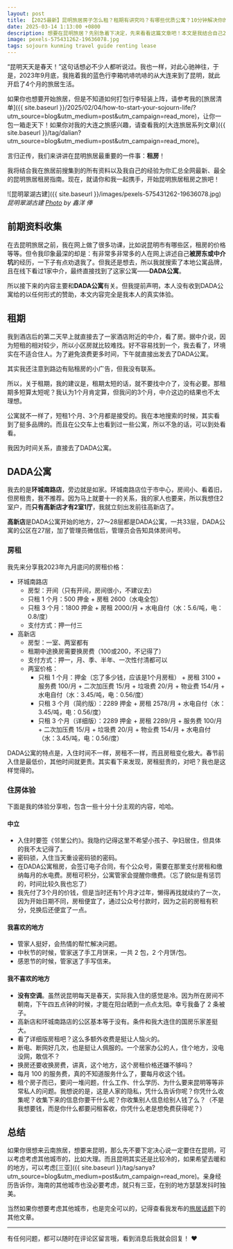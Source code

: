 ```yaml
---
layout: post
title: 【2025最新】昆明旅居房子怎么租？租期有讲究吗？有哪些优质公寓？10分钟解决你的难题
date: 2025-03-14 1:13:00 +0800
description: 想要在昆明旅居？先别急着下决定，先来看看这篇文章吧！本文是我结合自己2023年9月25号开始在昆明旅居四个月的经验写下来的，全都是我的找房租房血泪史，包括房租的收费标准、租期的讲究和DADA公寓的居住体验分享，快来看看你有没有心动吧。
image: pexels-575431262-19636078.jpg
tags: sojourn kunming travel guide renting lease
---
```


“昆明天天是春天！”这句话想必不少人都听说过。我也一样，对此心驰神往，于是，2023年9月底，我拖着我的蓝色行李箱吭哧吭哧的从大连来到了昆明，就此开启了4个月的旅居生活。

如果你也想要开始旅居，但是不知道如何打包行李轻装上阵，请参考我的[旅居清单]({{ site.baseurl }}/2025/02/04/how-to-start-your-sojourn-life/?utm_source=blog&utm_medium=post&utm_campaign=read_more)，让你一包一箱走天下！如果你对我的大连之旅感兴趣，请查看我的[大连旅居系列文章]({{ site.baseurl }}/tag/dalian?utm_source=blog&utm_medium=post&utm_campaign=read_more)。

言归正传，我们来讲讲在昆明旅居最重要的一件事：**租房**！

我将结合我在旅居前搜集到的所有资料以及我自己的经验为你汇总全网最新、最全的昆明旅居租房指南。现在，就请你和我一起携手，开始昆明旅居租房之旅吧！

![昆明翠湖古建]({{ site.baseurl }}/images/pexels-575431262-19636078.jpg)
*昆明翠湖古建 <a href="https://www.pexels.com/photo/temple-on-cui-lake-in-kunming-in-china-19636078/">Photo</a> by 鑫洋 俸*

## 前期资料收集

在去昆明旅居之前，我在网上做了很多功课，比如说昆明市有哪些区，租房的价格等等。但令我印象最深的却是：有非常多非常多的人在网上讲述自己**被房东或中介坑**的经历，一下子有点劝退我了。但我还是想去，所以我就搜索了本地公寓品牌，且在线下看过1家中介，最终直接找到了这家公寓——**DADA公寓**。

所以接下来的内容主要和**DADA公寓**有关。但我提前声明，本人没有收到DADA公寓给的以任何形式的赞助，本文内容完全是我本人的真实体验。

## 租期

我到酒店后的第二天早上就直接去了一家酒店附近的中介，看了房。据中介说，因为短租的相对较少，所以小区房就比较难找。好不容易找到一个，我去看了，环境实在不适合住人。为了避免浪费更多时间，下午就直接出发去了DADA公寓。

其实我还注意到路边有贴租房的小广告，但我没有联系。

所以，关于租期，我的建议是，租期太短的话，就不要找中介了，没有必要。那租期多短算太短呢？我认为1个月肯定算，但我问的3个月，中介这边的结果也不太理想。

公寓就不一样了，短租1个月、3个月都是接受的。我在本地搜索的时候，其实看到了挺多品牌的。而且在公交车上也看到过一些公寓，所以不急的话，可以到处看看。

我因为时间关系，直接去了DADA公寓。

## DADA公寓

我去的是**环城南路店**，旁边就是如家。环城南路店位于市中心，房间小、看着旧，但房租贵，我不推荐。因为马上就要十一的关系，我的家人也要来，所以我想住2室户，而**只有高新店才有2室1厅**，我就立刻出发前往高新店了。

**高新店**是DADA公寓开始的地方，27～28层都是DADA公寓，一共33层，DADA公寓的公区在27层，加了管理员微信后，管理员会告知具体房间号。

### 房租

我先来分享我2023年九月底问的房租价格：
- 环城南路店
	- 房型：开间（只有开间，房间很小，不建议去）
	- 只租 1 个月：500 押金 + 房租 2600（水电全包）
	- 只租 3 个月：1800 押金 + 房租 2000/月 + 水电自付（水：5.6/吨，电：0.8/度）
	- 支付方式：押一付三
- 高新店
	- 房型：一室、两室都有
	- 租期中途换房需要换房费（100或200，不记得了）
	- 支付方式：押一，月、季、半年、一次性付清都可以
	- 两室价格：
		- 只租 1 个月：押金（忘了多少钱，应该是1个月房租） + 房租 3100 + 服务费 100/月 + 二次加压费 15/月 + 垃圾费 20/月 + 物业费 154/月 + 水电自付（水：3.45/吨，电：0.56/度）
		- 只租 3 个月（简约版）：2289 押金 + 房租 2578/月 + 水电自付（水：3.45/吨，电：0.56/度）
		- 只租 3 个月（详细版）：2289 押金 + 房租 2289/月 + 服务费 100/月 + 二次加压费 15/月 + 垃圾费 20/月 + 物业费 154/月 + 水电自付（水：3.45/吨，电：0.56/度）

DADA公寓的特点是，入住时间不一样，房租不一样，而且房租变化极大。春节前入住是最低价，其他时间就更贵。其实看下来发现，房租挺贵的，对吧？我也是这样觉得的。

### 住房体验

下面是我的体验分享啦，包含一些十分十分主观的内容，哈哈。

#### 中立

- 入住时要签《邻里公约》。我隐约记得这里不希望小孩子、孕妇居住，但具体的我不太记得了。
- 密码锁，入住当天重设密码锁的密码。
- 在DADA公寓租房，会签订电子合同，有个公众号，需要在那里支付房租和缴纳每月的水电费。房租可积分，公寓管家会提醒你缴费。（忘了貌似是有惩罚的，时间比较久我也忘了）
- 我先付了3个月的价钱，但是当时还有1个月才过年，懒得再找就续约了一次，因为开始日期不同，房租便宜了，通过公众号付款时，因为之前的房租有积分，兑换后还便宜了一点。

#### 我喜欢的地方

- 管家人挺好，会热情的帮忙解决问题。
- 中秋节的时候，管家送了手工月饼来，一共 2 包，2 个月饼/包。
- 感恩节的时候，管家送了手写信来。

#### 我不喜欢的地方

- **没有空调**。虽然说昆明每天是春天，实际我入住的感觉是冷。因为所在房间不朝南，下午四五点钟的时候，才能在阳台晒到一点点太阳。幸亏我备了 2 条被子。
- 高新店和环城南路店的公区基本等于没有。条件和我大连住的国房乐家差挺大。
- 看了详细版房租吧？这么多额外收费是挺让人恼火的。
- 断电、断网好几次，也是挺让人佩服的。一个居家办公的人，住个地方，没电没网，敢信不？
- 换房还要收换房费，讲真，这个地方，这个房租价格还嫌不够吗？
- 每月 100 的服务费，真的不知道服务什么了，要每月收这个钱。
- 租个房子而已，要问一堆问题，什么工作、什么学历、为什么要来昆明等等非常私人的问题。我想说的是，这是人家的隐私，凭什么告诉你呢？你凭什么收集呢？收集下来的信息你要干什么呢？你收集别人信息给别人钱了么？（不是我想要钱，而是你什么都要问租客收，你凭什么老是想免费获得呢？）

## 总结

如果你很想来云南旅居，想要来昆明，那么先不要下定决心说一定要住在昆明，可以考虑考虑其他城市的，比如大理。而且昆明其实还是比较冷的，如果希望去暖和的地方，可以考虑[三亚]({{ site.baseurl }}/tag/sanya?utm_source=blog&utm_medium=post&utm_campaign=read_more)。亲身经历告诉你，海南的其他城市也没必要考虑，就只有三亚，在别的地方瑟瑟发抖时独美。

当然如果你想要考虑其他城市，也是完全可以的，记得查看我发布的<a href="/tag/sojourn?utm_source=blog&utm_medium=post&utm_campaign=read_more">旅居话题</a>下的其他文章。

---

有任何问题，都可以随时在评论区留言哦，看到消息后我就会回复！ ❤️ 
